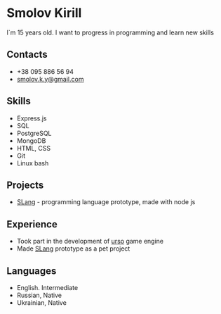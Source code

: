 # Smolov Kirill
I\`m 15 years old. I want to progress in programming and learn new skills
## Contacts
* +38 095 886 56 94
* smolov.k.y@gmail.com
## Skills
* Express.js
* SQL
* PostgreSQL
* MongoDB
* HTML, CSS
* Git
* Linux bash
## Projects
* [SLang](https://github.com/smolovk/slang) - programming language prototype, made with node js
## Experience
* Took part in the development of [urso](https://github.com/megbrimef/urso) game engine
* Made [SLang](https://github.com/smolovk/slang) prototype as a pet project
## Languages
* English. Intermediate
* Russian, Native
* Ukrainian, Native
